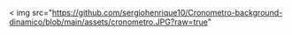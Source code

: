 < img src="https://github.com/sergiohenrique10/Cronometro-background-dinamico/blob/main/assets/cronometro.JPG?raw=true"
